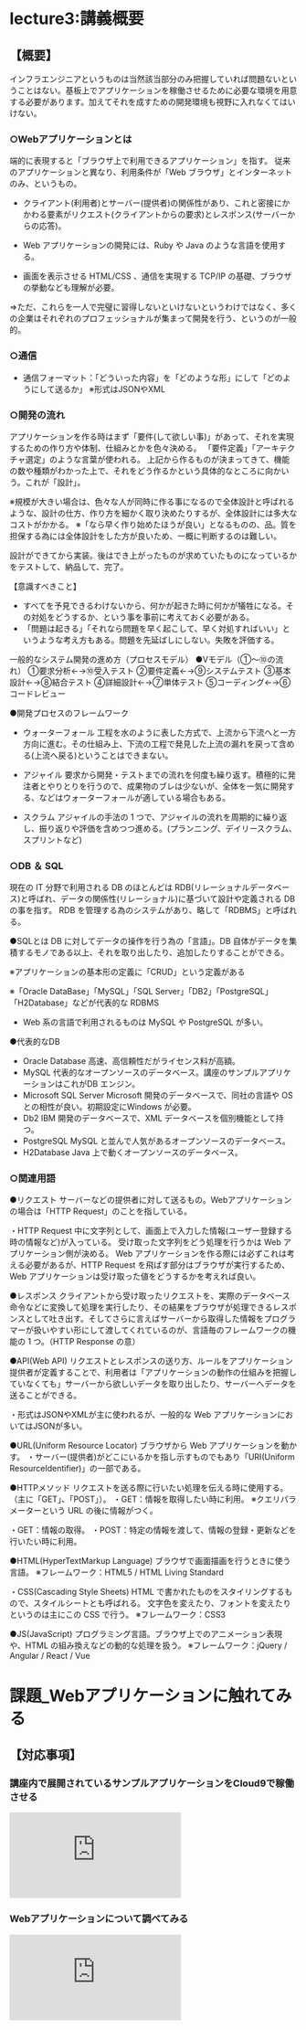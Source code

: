 # lecture3:講義概要
## 【概要】
インフラエンジニアというものは当然該当部分のみ把握していれば問題ないということはない。基板上でアプリケーションを稼働させるために必要な環境を用意する必要があります。加えてそれを成すための開発環境も視野に入れなくてはいけない。

### ○Webアプリケーションとは
端的に表現すると「ブラウザ上で利用できるアプリケーション」を指す。
従来のアプリケーションと異なり、利用条件が「Web ブラウザ」とインターネットのみ、というもの。

- クライアント(利用者)とサーバー(提供者)の関係性があり、これと密接にかかわる要素がリクエスト(クライアントからの要求)とレスポンス(サーバーからの応答)。

- Web アプリケーションの開発には、Ruby や Java のような言語を使用する。
- 画面を表示させる HTML/CSS 、通信を実現する TCP/IP の基礎、ブラウザの挙動なども理解が必要。

⇒ただ、これらを一人で完璧に習得しないといけないというわけではなく、多くの企業はそれぞれのプロフェッショナルが集まって開発を行う、というのが一般的。

### ○通信
- 通信フォーマット：「どういった内容」を「どのような形」にして「どのようにして送るか」
※形式はJSONやXML

### ○開発の流れ
アプリケーションを作る時はまず「要件(して欲しい事)」があって、それを実現するための作り方や体制、仕組みとかを色々決める。 
「要件定義」「アーキテクチャ選定」のような言葉が使われる。
上記から作るものが決まってきて、機能の数や種類がわかった上で、それをどう作るかという具体的なところに向かいう。これが「設計」。

※規模が大きい場合は、色々な人が同時に作る事になるので全体設計と呼ばれるような、設計の仕方、作り方を細かく取り決めたりするが、全体設計には多大なコストがかかる。
※「なら早く作り始めたほうが良い」となるものの、品。質を担保する為には全体設計をした方が良いため、一概に判断するのは難しい。

設計ができてから実装。後はでき上がったものが求めていたものになっているかをテストして、納品して、完了。

【意識すべきこと】
- すべてを予見できるわけないから、何かが起きた時に何かが犠牲になる。その対処をどうするか、という事を事前に考えておく必要がある。
- 「問題は起きる」「それなら問題を早く起こして、早く対処すればいい」というような考え方もある。問題を先延ばしにしない。失敗を評価する。


一般的なシステム開発の進め方（プロセスモデル） 
●Vモデル（①～⑩の流れ） 
①要求分析←→⑩受入テスト 
②要件定義←→⑨システムテスト 
③基本設計←→⑧結合テスト 
④詳細設計←→⑦単体テスト 
⑤コーディング←→⑥コードレビュー 

●開発プロセスのフレームワーク
- ウォーターフォール 
工程を水のように表した方式で、上流から下流へと一方方向に進む。その仕組み上、下流の工程で発見した上流の漏れを戻って含める(上流へ戻る)ということはできまない。

- アジャイル 
要求から開発・テストまでの流れを何度も繰り返す。積極的に発注者とやりとりを行うので、成果物のブレは少ないが、全体を一気に開発する、などはウォーターフォールが適している場合もある。

- スクラム 
アジャイルの手法の 1 つで、アジャイルの流れを周期的に繰り返し、振り返りや評価を含めつつ進める。(プランニング、デイリースクラム、スプリントなど)

### ○DB ＆ SQL
現在の IT 分野で利用される DB のほとんどは RDB(リレーショナルデータベース)と呼ばれ、データの関係性(リレーショナル)に基づいて設計や定義される DB の事を指す。
RDB を管理する為のシステムがあり、略して「RDBMS」と呼ばれる。

●SQLとは
DB に対してデータの操作を行う為の「言語」。DB 自体がデータを集積するモノである以上、それを取り出したり、追加したりすることができる。

※アプリケーションの基本形の定義に「CRUD」という定義がある

※「Oracle DataBase」「MySQL」「SQL Server」「DB2」「PostgreSQL」「H2Database」などが代表的な RDBMS

- Web 系の言語で利用されるものは MySQL や PostgreSQL が多い。

●代表的なDB
- Oracle Database
高速、高信頼性だがライセンス料が高額。
- MySQL
代表的なオープンソースのデータベース。講座のサンプルアプリケーションはこれがDB エンジン。
- Microsoft SQL Server
Microsoft 開発のデータベースで、同社の言語や OS との相性が良い。初期設定にWindows が必要。
- Db2
IBM 開発のデータベースで、XML データベースを個別機能として持つ。
- PostgreSQL
MySQL と並んで人気があるオープンソースのデータベース。
- H2Database
Java 上で動くオープンソースのデータベース。


### ○関連用語
●リクエスト
サーバーなどの提供者に対して送るもの。Webアプリケーションの場合は「HTTP Request」のことを指している。

・HTTP Request
中に文字列として、画面上で入力した情報(ユーザー登録する時の情報など)が入っている。
受け取った文字列をどう処理を行うかは Web アプリケーション側が決める。
Web アプリケーションを作る際には必ずこれは考える必要があるが、HTTP Request を飛ばす部分はブラウザが実行するため、Web アプリケーションは受け取った値をどうするかを考えれば良い。

●レスポンス
クライアントから受け取ったリクエストを、実際のデータベース命令などに変換して処理を実行したり、その結果をブラウザが処理できるレスポンスとして吐き出す。そしてさらに言えばサーバーから取得した情報をプログラマーが扱いやすい形にして渡してくれているのが、言語毎のフレームワークの機能の 1 つ。（HTTP Response の意）


●API(Web API)
リクエストとレスポンスの送り方、ルールをアプリケーション提供者が定義することで、利用者は「アプリケーションの動作の仕組みを把握していなくても」サーバーから欲しいデータを取り出したり、サーバーへデータを送ることができる。

・形式はJSONやXMLが主に使われるが、一般的な Web アプリケーションにおいてはJSONが多い。

●URL(Uniform Resource Locator)
ブラウザから Web アプリケーションを動かす。
・サーバー(提供者)がどこにいるかを指し示すものでもあり「URI(Uniform ResourceIdentifier)」の一部である。

●HTTPメソッド
リクエストを送る際に行いたい処理を伝える時に使用する。（主に「GET」、「POST」）。
・GET：情報を取得したい時に利用。
※クエリパラメーターという URL の後に情報がつく。

・GET：情報の取得。 
・POST：特定の情報を渡して、情報の登録・更新などを行いたい時に利用。 

●HTML(HyperTextMarkup Language)
ブラウザで画面描画を行うときに使う言語。
※フレームワーク：HTML5 / HTML Living Standard

・CSS(Cascading Style Sheets)
HTML で書かれたものをスタイリングするもので、スタイルシートとも呼ばれる。
文字色を変えたり、フォントを変えたりというのは主にこの CSS で行う。
※フレームワーク：CSS3

●JS(JavaScript)
プログラミング言語。ブラウザ上でのアニメーション表現や、HTML の組み換えなどの動的な処理を扱う。
※フレームワーク：jQuery / Angular / React / Vue

# 課題_Webアプリケーションに触れてみる
## 【対応事項】
### 講座内で展開されているサンプルアプリケーションをCloud9で稼働させる

![こちらにて記載](https://github.com/SMYT-BT/My-initiative/blob/main/OnlineSchool_Raisetech/Raisetech%E8%AA%B2%E9%A1%8C/lecture03/Challenge_task_lecture03.md)

### Webアプリケーションについて調べてみる

![こちらにて記載](https://github.com/SMYT-BT/My-initiative/blob/main/OnlineSchool_Raisetech/Raisetech%E8%AA%B2%E9%A1%8C/lecture03/about-WebApplication.md)